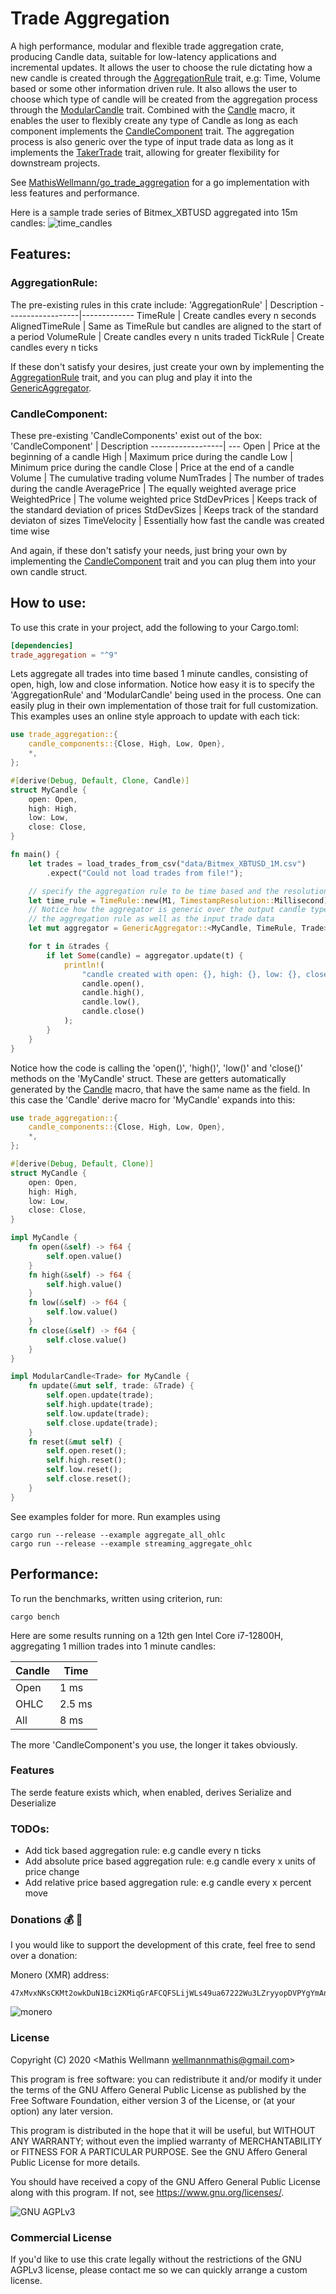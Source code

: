 # Trade Aggregation
A high performance, modular and flexible trade aggregation crate, producing Candle data, 
suitable for low-latency applications and incremental updates.
It allows the user to choose the rule dictating how a new candle is created 
through the [AggregationRule](src/aggregation_rules/aggregation_rule_trait.rs) trait, 
e.g: Time, Volume based or some other information driven rule.
It also allows the user to choose which type of candle will be created from the aggregation process
through the [ModularCandle](src/modular_candle_trait.rs) trait. Combined with the [Candle](trade_aggregation_derive/src/lib.rs) macro, 
it enables the user to flexibly create any type of Candle as long as each component implements 
the [CandleComponent](src/candle_components/candle_component_trait.rs) trait.
The aggregation process is also generic over the type of input trade data
as long as it implements the [TakerTrade](src/types.rs) trait, 
allowing for greater flexibility for downstream projects.

See [MathisWellmann/go_trade_aggregation](https://github.com/MathisWellmann/go_trade_aggregation) for a go implementation with less features and performance.

Here is a sample trade series of Bitmex_XBTUSD aggregated into 15m candles:
![time_candles](img/time_candles_plot.png)

## Features:
### AggregationRule:
The pre-existing rules in this crate include:
'AggregationRule' | Description
------------------|-------------
TimeRule          | Create candles every n seconds
AlignedTimeRule   | Same as TimeRule but candles are aligned to the start of a period
VolumeRule        | Create candles every n units traded
TickRule          | Create candles every n ticks

If these don't satisfy your desires, just create your own by implementing the [AggregationRule](src/aggregation_rules/aggregation_rule_trait.rs) trait,
and you can plug and play it into the [GenericAggregator](src/aggregator.rs).

### CandleComponent:
These pre-existing 'CandleComponents' exist out of the box:
'CandleComponent' | Description
------------------| ---
Open              | Price at the beginning of a candle
High              | Maximum price during the candle
Low               | Minimum price during the candle
Close             | Price at the end of a candle
Volume            | The cumulative trading volume
NumTrades         | The number of trades during the candle
AveragePrice      | The equally weighted average price
WeightedPrice     | The volume weighted price
StdDevPrices      | Keeps track of the standard deviation of prices
StdDevSizes       | Keeps track of the standard deviaton of sizes
TimeVelocity      | Essentially how fast the candle was created time wise

And again, if these don't satisfy your needs, just bring your own by implementing the 
[CandleComponent](src/candle_components/candle_component_trait.rs) trait and you can plug them into your own candle struct.

## How to use:
To use this crate in your project, add the following to your Cargo.toml:

```toml
[dependencies]
trade_aggregation = "^9"
```

Lets aggregate all trades into time based 1 minute candles, consisting of open, high, low and close information.
Notice how easy it is to specify the 'AggregationRule' and 'ModularCandle' being used in the process.
One can easily plug in their own implementation of those trait for full customization.
This examples uses an online style approach to update with each tick:

```rust
use trade_aggregation::{
    candle_components::{Close, High, Low, Open},
    *,
};

#[derive(Debug, Default, Clone, Candle)]
struct MyCandle {
    open: Open,
    high: High,
    low: Low,
    close: Close,
}

fn main() {
    let trades = load_trades_from_csv("data/Bitmex_XBTUSD_1M.csv")
        .expect("Could not load trades from file!");

    // specify the aggregation rule to be time based and the resolution each trade timestamp has
    let time_rule = TimeRule::new(M1, TimestampResolution::Millisecond);
    // Notice how the aggregator is generic over the output candle type, 
    // the aggregation rule as well as the input trade data
    let mut aggregator = GenericAggregator::<MyCandle, TimeRule, Trade>::new(time_rule);

    for t in &trades {
        if let Some(candle) = aggregator.update(t) {
            println!(
                "candle created with open: {}, high: {}, low: {}, close: {}",
                candle.open(),
                candle.high(),
                candle.low(),
                candle.close()
            );
        }
    }
}
```

Notice how the code is calling the 'open()', 'high()', 'low()' and 'close()' 
methods on the 'MyCandle' struct. 
These are getters automatically generated by the [Candle](trade_aggregation_derive/src/lib.rs) macro, 
that have the same name as the field.
In this case the 'Candle' derive macro for 'MyCandle' expands into this:
```rust
use trade_aggregation::{
    candle_components::{Close, High, Low, Open},
    *,
};

#[derive(Debug, Default, Clone)]
struct MyCandle {
    open: Open,
    high: High,
    low: Low,
    close: Close,
}

impl MyCandle {
    fn open(&self) -> f64 {
        self.open.value()
    }
    fn high(&self) -> f64 {
        self.high.value()
    }
    fn low(&self) -> f64 {
        self.low.value()
    }
    fn close(&self) -> f64 {
        self.close.value()
    }
}

impl ModularCandle<Trade> for MyCandle {
    fn update(&mut self, trade: &Trade) {
        self.open.update(trade);
        self.high.update(trade);
        self.low.update(trade);
        self.close.update(trade);
    }
    fn reset(&mut self) {
        self.open.reset();
        self.high.reset();
        self.low.reset();
        self.close.reset();
    }
}
```

See examples folder for more.
Run examples using
```ignore
cargo run --release --example aggregate_all_ohlc
cargo run --release --example streaming_aggregate_ohlc
```

## Performance:
To run the benchmarks, written using criterion, run:

```ignore
cargo bench
```

Here are some results running on a 12th gen Intel Core i7-12800H, aggregating 1 million trades into 1 minute candles:

Candle | Time
-------|-----------
Open   | 1     ms
OHLC   | 2.5   ms
All    | 8     ms

The more 'CandleComponent's you use, the longer it takes obviously.

### Features
The serde feature exists which, when enabled, derives Serialize and Deserialize


### TODOs:
- Add tick based aggregation rule: e.g candle every n ticks
- Add absolute price based aggregation rule: e.g candle every x units of price change
- Add relative price based aggregation rule: e.g candle every x percent move


### Donations :moneybag: :money_with_wings:
I you would like to support the development of this crate, feel free to send over a donation:

Monero (XMR) address:
```plain
47xMvxNKsCKMt2owkDuN1Bci2KMiqGrAFCQFSLijWLs49ua67222Wu3LZryyopDVPYgYmAnYkSZSz9ZW2buaDwdyKTWGwwb
```

![monero](img/monero_donations_qrcode.png)


### License
Copyright (C) 2020  <Mathis Wellmann wellmannmathis@gmail.com>

This program is free software: you can redistribute it and/or modify
it under the terms of the GNU Affero General Public License as published by
the Free Software Foundation, either version 3 of the License, or
(at your option) any later version.

This program is distributed in the hope that it will be useful,
but WITHOUT ANY WARRANTY; without even the implied warranty of
MERCHANTABILITY or FITNESS FOR A PARTICULAR PURPOSE.  See the
GNU Affero General Public License for more details.

You should have received a copy of the GNU Affero General Public License
along with this program.  If not, see <https://www.gnu.org/licenses/>.

![GNU AGPLv3](img/agplv3.png)

### Commercial License
If you'd like to use this crate legally without the restrictions of the GNU AGPLv3 license, 
please contact me so we can quickly arrange a custom license.

